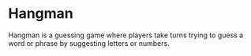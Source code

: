 # Hangman
Hangman is a guessing game where players take turns trying to guess a word or phrase by suggesting letters or numbers.
